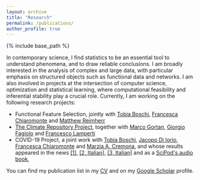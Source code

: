 ```yaml
---
layout: archive
title: "Research"
permalink: /publications/
author_profile: true
---
```


{% include base_path %}

In contemporary science, I find statistics to be an essential tool to understand phenomena, and to draw reliable conclusions. I am broadly interested in the analysis of complex and large data, with particular emphasis on structured objects such as functional data and networks. I am also involved in projects at the intersection of computer science, optimization and statistical learning, where computational feasibility and inferential stability play a crucial role. Currently, I am working on the following research projects:

- Functional Feature Selection, jointly with [Tobia Boschi](https://www.linkedin.com/in/tobia-boschi-08277a156/), [Francesca Chiaromonte](https://sites.psu.edu/chiaromonte/) and [Matthew Reimherr](http://www.personal.psu.edu/mlr36/)
- [The Climate Repository Project]([https://github.com/testalorenzo/climate_repository](https://testalorenzo-climate-repository--home-x2mmry.streamlitapp.com/) 'climate'), together with [Marco Gortan](https://www.linkedin.com/in/marco-gortan/), [Giorgio Fagiolo](https://sites.google.com/view/giorgiofagiolo/home) and [Francesco Lamperti](http://www.francescolamperti.eu/)
- COVID-19 Project, a joint work with [Tobia Boschi](https://www.linkedin.com/in/tobia-boschi-08277a156/), [Jacopo Di Iorio](https://science.psu.edu/stat/people/jqd5830), [Francesca Chiaromonte](https://sites.psu.edu/chiaromonte/) and [Marzia A. Cremona](https://marziacremona.com/), and whose results appeared in the news [[1]](https://www.psu.edu/news/research/story/staying-home-primary-care-and-limiting-contagion-hubs-may-curb-covid-19-deaths/), [[2, Italian]](https://www.ilsole24ore.com/art/covid-italia-statistica-che-analizza-prima-ondata-perche-tassi-mortalita-tanto-diversi-le-regioni-AEfHQmf), [[3, Italian]](https://www.santannapisa.it/it/news/covid-19-italia-la-statistica-fa-luce-sul-perche-la-prima-ondata-abbia-causato-tassi-di) and as a [SciPod's audio book](https://www.scipod.global/dr-marzia-cremona-using-functional-data-analysis-to-better-understand-covid-19-mortality/), 

You can find my publication list in my [CV](https://testalorenzo.github.io/cv/) and on my [Google Scholar](https://scholar.google.com/citations?user=gDmLTJQAAAAJ&hl=en&authuser=2 "Google_Scholar") profile.
